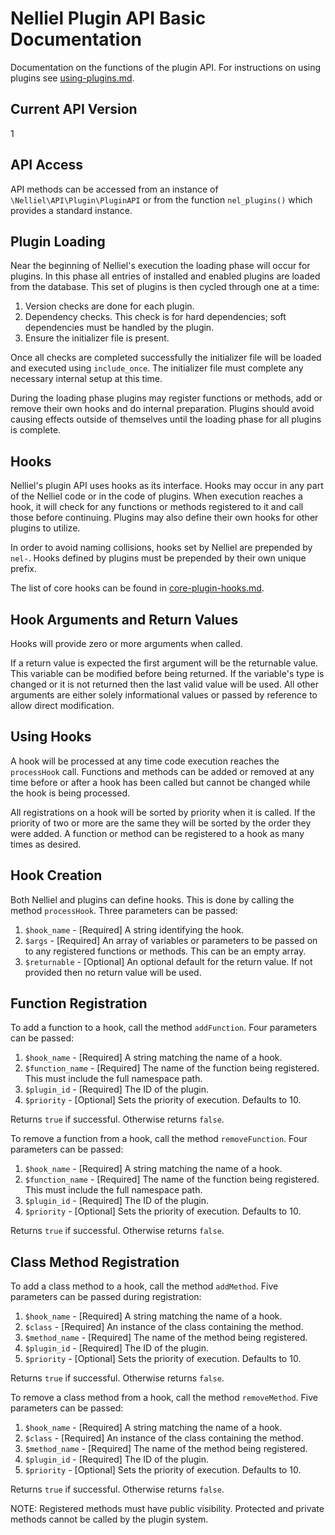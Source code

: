 # Nelliel Plugin API Basic Documentation

Documentation on the functions of the plugin API. For instructions on using plugins see [using-plugins.md](using-plugins.md).

## Current API Version
1

## API Access
API methods can be accessed from an instance of `\Nelliel\API\Plugin\PluginAPI` or from the function `nel_plugins()` which provides a standard instance.

## Plugin Loading
Near the beginning of Nelliel's execution the loading phase will occur for plugins. In this phase all entries of installed and enabled plugins are loaded from the database. This set of plugins is then cycled through one at a time:
1. Version checks are done for each plugin.
2. Dependency checks. This check is for hard dependencies; soft dependencies must be handled by the plugin.
3. Ensure the initializer file is present.

Once all checks are completed successfully the initializer file will be loaded and executed using `include_once`. The initializer file must complete any necessary internal setup at this time.

During the loading phase plugins may register functions or methods, add or remove their own hooks and do internal preparation. Plugins should avoid causing effects outside of themselves until the loading phase for all plugins is complete.

## Hooks
Nelliel's plugin API uses hooks as its interface. Hooks may occur in any part of the Nelliel code or in the code of plugins. When execution reaches a hook, it will check for any functions or methods registered to it and call those before continuing. Plugins may also define their own hooks for other plugins to utilize.

In order to avoid naming collisions, hooks set by Nelliel are prepended by `nel-`. Hooks defined by plugins must be prepended by their own unique prefix.

The list of core hooks can be found in [core-plugin-hooks.md](core-plugin-hooks.md).

## Hook Arguments and Return Values
Hooks will provide zero or more arguments when called.

If a return value is expected the first argument will be the returnable value. This variable can be modified before being returned. If the variable's type is changed or it is not returned then the last valid value will be used. All other arguments are either solely informational values or passed by reference to allow direct modification.

## Using Hooks
A hook will be processed at any time code execution reaches the `processHook` call. Functions and methods can be added or removed at any time before or after a hook has been called but cannot be changed while the hook is being processed.

All registrations on a hook will be sorted by priority when it is called. If the priority of two or more are the same they will be sorted by the order they were added. A function or method can be registered to a hook as many times as desired.

## Hook Creation
Both Nelliel and plugins can define hooks. This is done by calling the method `processHook`. Three parameters can be passed:
1. `$hook_name` - [Required] A string identifying the hook.
2. `$args` - [Required] An array of variables or parameters to be passed on to any registered functions or methods. This can be an empty array.
3. `$returnable` - [Optional] An optional default for the return value. If not provided then no return value will be used.

## Function Registration
To add a function to a hook, call the method `addFunction`. Four parameters can be passed:
1. `$hook_name` - [Required] A string matching the name of a hook.
2. `$function_name` - [Required] The name of the function being registered. This must include the full namespace path.
3. `$plugin_id` - [Required] The ID of the plugin.
4. `$priority` - [Optional] Sets the priority of execution. Defaults to 10.

Returns `true` if successful. Otherwise returns `false`.

To remove a function from a hook, call the method `removeFunction`. Four parameters can be passed:
1. `$hook_name` - [Required] A string matching the name of a hook.
2. `$function_name` - [Required] The name of the function being registered. This must include the full namespace path.
3. `$plugin_id` - [Required] The ID of the plugin.
4. `$priority` - [Optional] Sets the priority of execution. Defaults to 10.

Returns `true` if successful. Otherwise returns `false`.

## Class Method Registration
To add a class method to a hook, call the method `addMethod`. Five parameters can be passed during registration:
1. `$hook_name` - [Required] A string matching the name of a hook.
2. `$class` - [Required] An instance of the class containing the method.
3. `$method_name` - [Required] The name of the method being registered.
4. `$plugin_id` - [Required] The ID of the plugin.
5. `$priority` - [Optional] Sets the priority of execution. Defaults to 10.

Returns `true` if successful. Otherwise returns `false`.

To remove a class method from a hook, call the method `removeMethod`. Five parameters can be passed:
1. `$hook_name` - [Required] A string matching the name of a hook.
2. `$class` - [Required] An instance of the class containing the method.
3. `$method_name` - [Required] The name of the method being registered.
4. `$plugin_id` - [Required] The ID of the plugin.
5. `$priority` - [Optional] Sets the priority of execution. Defaults to 10.

Returns `true` if successful. Otherwise returns `false`.

NOTE: Registered methods must have public visibility. Protected and private methods cannot be called by the plugin system.
